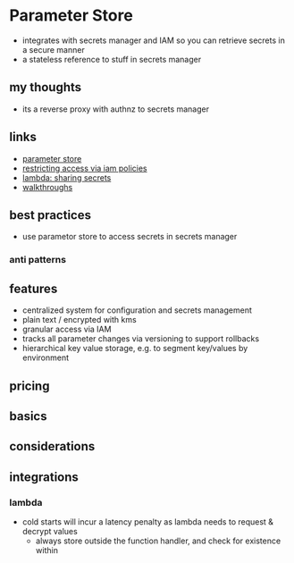 # Parameter Store

- integrates with secrets manager and IAM so you can retrieve secrets in a secure manner
- a stateless reference to stuff in secrets manager

## my thoughts

- its a reverse proxy with authnz to secrets manager

## links

- [parameter store](https://docs.aws.amazon.com/systems-manager/latest/userguide/systems-manager-parameter-store.html)
- [restricting access via iam policies](https://docs.aws.amazon.com/systems-manager/latest/userguide/sysman-paramstore-access.html)
- [lambda: sharing secrets](https://aws.amazon.com/blogs/compute/sharing-secrets-with-aws-lambda-using-aws-systems-manager-parameter-store/)
- [walkthroughs](https://docs.aws.amazon.com/systems-manager/latest/userguide/sysman-paramstore-walk.html)

## best practices

- use parametor store to access secrets in secrets manager

### anti patterns

## features

- centralized system for configuration and secrets management
- plain text / encrypted with kms
- granular access via IAM
- tracks all parameter changes via versioning to support rollbacks
- hierarchical key value storage, e.g. to segment key/values by environment

## pricing

## basics

## considerations

## integrations

### lambda

- cold starts will incur a latency penalty as lambda needs to request & decrypt values
  - always store outside the function handler, and check for existence within

